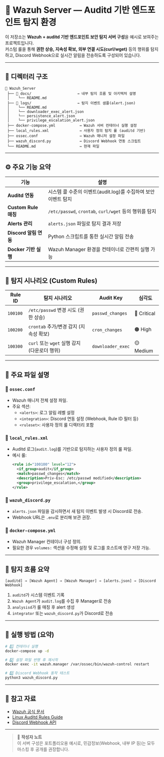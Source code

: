 # 🧩 Wazuh Server — Auditd 기반 엔드포인트 탐지 환경

이 저장소는 **Wazuh + auditd 기반 엔드포인트 보안 탐지 서버 구성**을 예시로 보여주는 프로젝트입니다.  
커스텀 룰을 통해 **권한 상승, 지속성 확보, 외부 연결 시도(curl/wget)** 등의 행위를 탐지하고, Discord Webhook으로 실시간 알림을 전송하도록 구성되어 있습니다.

---

## 📁 디렉터리 구조

```
📂 Wazuh_Server
 ├── 📁 docs/                     → 내부 탐지 흐름 및 아키텍처 설명
 │    └── README.md
 ├── 📁 logs/                     → 탐지 이벤트 샘플(alert.json)
 │    └── README.md
 │    └── downloader_exec_alert.json
 │    └── persistence_alert.json
 │    └── privilege_escalation_alert.json
 ├── docker-compose.yml           → Wazuh 서버 컨테이너 실행 설정
 ├── local_rules.xml              → 사용자 정의 탐지 룰 (auditd 기반)
 ├── ossec.conf                   → Wazuh 매니저 설정 파일
 ├── wazuh_discord.py             → Discord Webhook 연동 스크립트
 └── README.md                    → 현재 파일
```

---

## ⚙️ 주요 기능 요약

| 기능 | 설명 |
|------|------|
| **Auditd 연동** | 시스템 콜 수준의 이벤트(audit.log)를 수집하여 보안 이벤트 탐지 |
| **Custom Rule 매칭** | `/etc/passwd`, `crontab`, `curl/wget` 등의 행위를 탐지 |
| **Alerts 관리** | `alerts.json` 파일로 탐지 결과 저장 |
| **Discord 알림 연동** | Python 스크립트를 통한 실시간 알림 전송 |
| **Docker 기반 실행** | Wazuh Manager 환경을 컨테이너로 간편히 실행 가능 |

---

## 🧱 탐지 시나리오 (Custom Rules)

| Rule ID | 탐지 시나리오 | Audit Key | 심각도 |
|----------|----------------|------------|--------|
| `100100` | `/etc/passwd` 변경 시도 (권한 상승) | `passwd_changes` | 🔴 Critical |
| `100200` | `crontab` 추가/변경 감지 (지속성 확보) | `cron_changes` | 🟠 High |
| `100300` | `curl` 또는 `wget` 실행 감지 (다운로더 행위) | `downloader_exec` | 🟡 Medium |

---

## 🔗 주요 파일 설명

### 🧩 `ossec.conf`
- Wazuh 매니저 전체 설정 파일.
- 주요 섹션:
  - `<alerts>`: 로그 알림 레벨 설정  
  - `<integration>`: Discord 연동 설정 (Webhook, Rule ID 필터 등)
  - `<ruleset>`: 사용자 정의 룰 디렉터리 포함

### 🧱 `local_rules.xml`
- Auditd 로그(`audit.log`)를 기반으로 탐지하는 사용자 정의 룰 파일.
- 예시 룰:
  ```xml
  <rule id="100100" level="12">
    <if_group>audit</if_group>
    <match>passwd_changes</match>
    <description>Priv-Esc: /etc/passwd modified</description>
    <group>privilege_escalation,</group>
  </rule>
  ```

### 🐍 `wazuh_discord.py`
- `alerts.json` 파일을 감시하면서 새 탐지 이벤트 발생 시 Discord로 전송.
- Webhook URL은 `.env`로 분리해 보관 권장.

### 🐳 `docker-compose.yml`
- Wazuh Manager 컨테이너 구성 정의.
- 필요한 경우 `volumes:` 섹션을 수정해 설정 및 로그를 호스트에 영구 저장 가능.

---

## 🧠 탐지 흐름 요약

```
[auditd] → [Wazuh Agent] → [Wazuh Manager] → [alerts.json] → [Discord Webhook]
```

1. `auditd`가 시스템 이벤트 기록  
2. `Wazuh Agent`가 `audit.log`를 수집 후 Manager로 전송  
3. `analysisd`가 룰 매칭 후 alert 생성  
4. `integrator` 또는 `wazuh_discord.py`가 Discord로 전송

---

## 🚀 실행 방법 (요약)

```bash
# 1️⃣ 컨테이너 실행
docker-compose up -d

# 2️⃣ 설정 파일 반영 후 재시작
docker exec -it wazuh.manager /var/ossec/bin/wazuh-control restart

# 3️⃣ Discord Webhook 동작 테스트
python3 wazuh_discord.py
```

---

## 🧾 참고 자료
- [Wazuh 공식 문서](https://documentation.wazuh.com/)
- [Linux Auditd Rules Guide](https://access.redhat.com/documentation/en-us/red_hat_enterprise_linux/8/html/security_hardening/using-auditd-to-monitor-file-access-security-hardening)
- [Discord Webhook API](https://discord.com/developers/docs/resources/webhook)

---

> 📘 **작성자 노트**  
> 이 서버 구성은 포트폴리오용 예시로, 민감정보(Webhook, 내부 IP 등)는 모두 마스킹 후 공개를 권장합니다.
